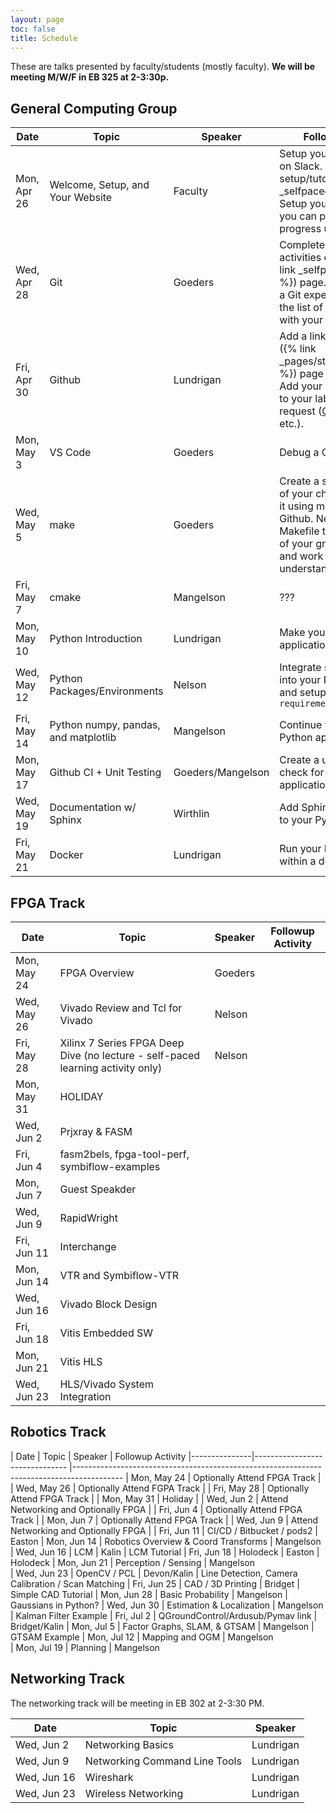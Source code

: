 ```yaml
---
layout: page
toc: false
title: Schedule
---
```


These are talks presented by faculty/students (mostly faculty).  **We will be meeting M/W/F in EB 325 at 2-3:30p.**

## General Computing Group


| Date          | Topic                                 | Speaker               | Followup Activity                                                         
|---------------|-------------------------------        |-----------------------|-------------------------------------------------------------------        
| Mon, Apr 26   | Welcome, Setup, and Your Website      | Faculty               | Setup your computer. Get on Slack. Complete [Linux setup/tutorials]({% link _selfpaced/05_linux.md%}). Setup your website where you can post daily/weekly progress updates.
| Wed, Apr 28   | Git                                   | Goeders               | Complete the followup activities on the [Git]({% link _selfpaced/12_git.md %}) page.  If you are already a Git expert, contribute to the list of follow-up topics with your own suggestions.
| Fri, Apr 30   | Github                                | Lundrigan     | Add a link on the [students]({% link _pages/students_2021.md %}) page via pull request.   Add your name and photo to your lab website via pull request ([CCL](https://ccl.byu.edu), [NET Lab](https://netlab.byu.edu/), etc.). 
| Mon, May 3    | VS Code                               | Goeders               | Debug a C Program
| Wed, May 5    | make                                  | Goeders               | Create a simple C program of your choice, and compile it using make.  Push it up to Github.  Next, find a Makefile that is part of one of your group's projects and work through it to understand how it works.
| Fri, May 7    | cmake                                 | Mangelson             | ???
| Mon, May 10   | Python Introduction                   | Lundrigan             | Make your own Python application
| Wed, May 12   | Python Packages/Environments          | Nelson                | Integrate some packages into your Python application and setup a `requirements.txt`
| Fri, May 14   | Python numpy, pandas, and matplotlib  | Mangelson             | Continue working on your Python application.
| Mon, May 17   | Github CI + Unit Testing              | Goeders/Mangelson     | Create a unit test + CI check for your Python application.
| Wed, May 19   | Documentation w/ Sphinx               | Wirthlin              | Add Sphinx documentation to your Python application.
| Fri, May 21   | Docker                                | Lundrigan             | Run your Python application within a docker container

## FPGA Track

| Date          | Topic                                 | Speaker               | Followup Activity                                                         
|---------------|-------------------------------        |-----------------------|-------------------------------------------------------------------   
| Mon, May 24   | FPGA Overview                         | Goeders
| Wed, May 26   | Vivado Review and Tcl for Vivado      | Nelson
| Fri, May 28   | Xilinx 7 Series FPGA Deep Dive  (no lecture - self-paced learning activity only) | Nelson
| Mon, May 31   | HOLIDAY                               |
| Wed, Jun 2    | Prjxray & FASM                        | 
| Fri, Jun 4    | fasm2bels, fpga-tool-perf, symbiflow-examples | 
| Mon, Jun 7    | Guest Speakder
| Wed, Jun 9    | RapidWright                           |
| Fri, Jun 11   | Interchange                           |
| Mon, Jun 14   | VTR and Symbiflow-VTR                 |
| Wed, Jun 16    | Vivado Block Design                   |   
| Fri, Jun 18    | Vitis Embedded SW                     |
| Mon, Jun 21    | Vitis HLS                             |
| Wed, Jun 23    | HLS/Vivado System Integration         |

## Robotics Track

| Date          | Topic                                 | Speaker               | Followup Activity
|---------------|-------------------------------        |------------------------------------------------------------------------------------------
| Mon, May 24   | Optionally Attend FPGA Track          | 
| Wed, May 26   | Optionally Attend FGPA Track          | 
| Fri, May 28   | Optionally Attend FPGA Track          | 
| Mon, May 31   | Holiday                               | 
| Wed, Jun 2    | Attend Networking and Optionally FPGA |
| Fri, Jun 4    | Optionally Attend FPGA Track          | 
| Mon, Jun 7    | Optionally Attend FPGA Track          |
| Wed, Jun 9    | Attend Networking and Optionally FPGA |
| Fri, Jun 11   | CI/CD / Bitbucket / pods2             | Easton
| Mon, Jun 14   | Robotics Overview & Coord Transforms  | Mangelson
| Wed, Jun 16   | LCM                                   | Kalin                 | LCM Tutorial
| Fri, Jun 18   | Holodeck                              | Easton                | Holodeck
| Mon, Jun 21   | Perception / Sensing                  | Mangelson             
| Wed, Jun 23   | OpenCV / PCL                          | Devon/Kalin           | Line Detection, Camera Calibration / Scan Matching
| Fri, Jun 25   | CAD / 3D Printing                     | Bridget               | Simple CAD Tutorial
| Mon, Jun 28   | Basic Probability                     | Mangelson             | Gaussians in Python?
| Wed, Jun 30   | Estimation & Localization             | Mangelson             | Kalman Filter Example
| Fri, Jul 2    | QGroundControl/Ardusub/Pymav link     | Bridget/Kalin
| Mon, Jul 5    | Factor Graphs, SLAM, & GTSAM          | Mangelson             | GTSAM Example
| Mon, Jul 12   | Mapping and OGM                       | Mangelson             
| Mon, Jul 19   | Planning                              | Mangelson


## Networking Track

The networking track will be meeting in EB 302 at 2-3:30 PM.

| Date          | Topic                         | Speaker               
|---------------|-------------------------------|-----------------------
| Wed, Jun 2    | Networking Basics             | Lundrigan
| Wed, Jun 9    | Networking Command Line Tools | Lundrigan
| Wed, Jun 16   | Wireshark                     | Lundrigan
| Wed, Jun 23   | Wireless Networking           | Lundrigan
